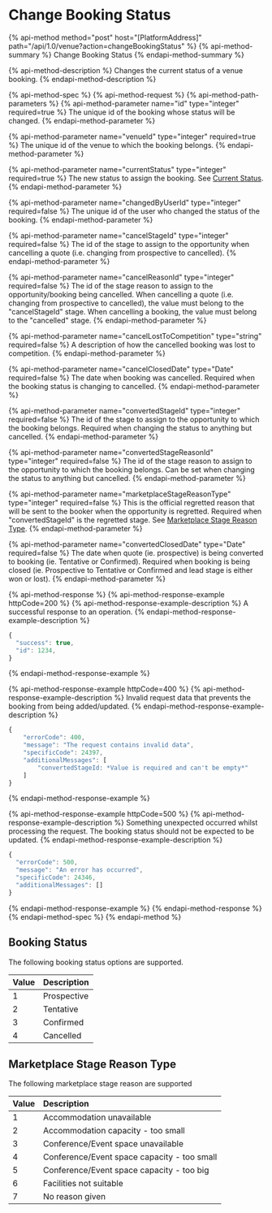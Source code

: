 # Change Booking Status

{% api-method method="post" host="\[PlatformAddress\]" path="/api/1.0/venue?action=changeBookingStatus" %}
{% api-method-summary %}
Change Booking Status
{% endapi-method-summary %}

{% api-method-description %}
Changes the current status of a venue booking.
{% endapi-method-description %}

{% api-method-spec %}
{% api-method-request %}
{% api-method-path-parameters %}
{% api-method-parameter name="id" type="integer" required=true %}
The unique id of the booking whose status will be changed.
{% endapi-method-parameter %}

{% api-method-parameter name="venueId" type="integer" required=true %}
The unique id of the venue to which the booking belongs.
{% endapi-method-parameter %}

{% api-method-parameter name="currentStatus" type="integer" required=true %}
The new status to assign the booking. See [Current Status](change-booking-status.md#booking-status).
{% endapi-method-parameter %}

{% api-method-parameter name="changedByUserId" type="integer" required=false %}
The unique id of the user who changed the status of the booking.
{% endapi-method-parameter %}

{% api-method-parameter name="cancelStageId" type="integer" required=false %}
The id of the stage to assign to the opportunity when cancelling a quote (i.e. changing from prospective to cancelled).
{% endapi-method-parameter %}

{% api-method-parameter name="cancelReasonId" type="integer" required=false %}
The id of the stage reason to assign to the opportunity/booking being cancelled. When cancelling a quote (i.e. changing from prospective to cancelled), the value must belong to the "cancelStageId" stage. When cancelling a booking, the value must belong to the "cancelled" stage.
{% endapi-method-parameter %}

{% api-method-parameter name="cancelLostToCompetition" type="string" required=false %}
A description of how the cancelled booking was lost to competition.
{% endapi-method-parameter %}

{% api-method-parameter name="cancelClosedDate" type="Date" required=false %}
The date when booking was cancelled. Required when the booking status is changing to cancelled.
{% endapi-method-parameter %}

{% api-method-parameter name="convertedStageId" type="integer" required=false %}
The id of the stage to assign to the opportunity to which the booking belongs. Required when changing the status to anything but cancelled.
{% endapi-method-parameter %}

{% api-method-parameter name="convertedStageReasonId" type="integer" required=false %}
The id of the stage reason to assign to the opportunity to which the booking belongs. Can be set when changing the status to anything but cancelled.
{% endapi-method-parameter %}

{% api-method-parameter name="marketplaceStageReasonType" type="integer" required=false %}
This is the official regretted reason that will be sent to the booker when the opportunity is regretted. Required when "convertedStageId" is the regretted stage. See [Marketplace Stage Reason Type](change-booking-status.mb#marketplace-stage-reason-type).
{% endapi-method-parameter %}

{% api-method-parameter name="convertedClosedDate" type="Date" required=false %}
The date when quote (ie. prospective) is being converted to booking (ie. Tentative or Confirmed). Required when booking is being closed (ie. Prospective to Tentative or Confirmed and lead stage is either won or lost).
{% endapi-method-parameter %}

{% api-method-response %}
{% api-method-response-example httpCode=200 %}
{% api-method-response-example-description %}
A successful response to an operation.
{% endapi-method-response-example-description %}

```javascript
{
  "success": true,
  "id": 1234,
}
```
{% endapi-method-response-example %}

{% api-method-response-example httpCode=400 %}
{% api-method-response-example-description %}
Invalid request data that prevents the booking from being added/updated.
{% endapi-method-response-example-description %}

```javascript
{
    "errorCode": 400,
    "message": "The request contains invalid data",
    "specificCode": 24397,
    "additionalMessages": [
        "convertedStageId: *Value is required and can't be empty*"
    ]
}
```
{% endapi-method-response-example %}

{% api-method-response-example httpCode=500 %}
{% api-method-response-example-description %}
Something unexpected occurred whilst processing the request. The booking status should not be expected to be updated.
{% endapi-method-response-example-description %}

```javascript
{
  "errorCode": 500,
  "message": "An error has occurred",
  "specificCode": 24346,
  "additionalMessages": []
}
```
{% endapi-method-response-example %}
{% endapi-method-response %}
{% endapi-method-spec %}
{% endapi-method %}

## Booking Status

The following booking status options are supported.

| Value | Description |
| :--- | :--- |
| 1 | Prospective |
| 2 | Tentative |
| 3 | Confirmed |
| 4 | Cancelled |

## Marketplace Stage Reason Type

The following marketplace stage reason are supported

| Value | Description |
| :--- | :--- |
| 1 | Accommodation unavailable |
| 2 | Accommodation capacity - too small |
| 3 | Conference/Event space unavailable |
| 4 | Conference/Event space capacity - too small |
| 5 | Conference/Event space capacity - too big |
| 6 | Facilities not suitable |
| 7 | No reason given |


